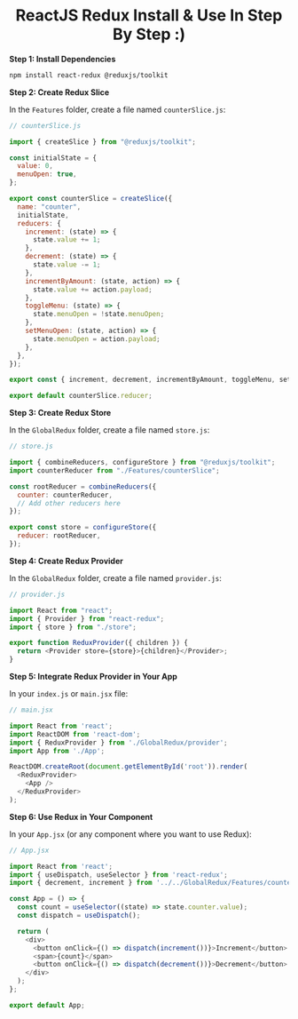 <h1 align="center"> ReactJS Redux Install & Use In Step By Step :) </h1>

**Step 1: Install Dependencies**

```bash
npm install react-redux @reduxjs/toolkit
```

**Step 2: Create Redux Slice**

In the `Features` folder, create a file named `counterSlice.js`:

```javascript
// counterSlice.js

import { createSlice } from "@reduxjs/toolkit";

const initialState = {
  value: 0,
  menuOpen: true,
};

export const counterSlice = createSlice({
  name: "counter",
  initialState,
  reducers: {
    increment: (state) => {
      state.value += 1;
    },
    decrement: (state) => {
      state.value -= 1;
    },
    incrementByAmount: (state, action) => {
      state.value += action.payload;
    },
    toggleMenu: (state) => {
      state.menuOpen = !state.menuOpen;
    },
    setMenuOpen: (state, action) => {
      state.menuOpen = action.payload;
    },
  },
});

export const { increment, decrement, incrementByAmount, toggleMenu, setMenuOpen } = counterSlice.actions;

export default counterSlice.reducer;
```

**Step 3: Create Redux Store**

In the `GlobalRedux` folder, create a file named `store.js`:

```javascript
// store.js

import { combineReducers, configureStore } from "@reduxjs/toolkit";
import counterReducer from "./Features/counterSlice";

const rootReducer = combineReducers({
  counter: counterReducer,
  // Add other reducers here
});

export const store = configureStore({
  reducer: rootReducer,
});
```

**Step 4: Create Redux Provider**

In the `GlobalRedux` folder, create a file named `provider.js`:

```javascript
// provider.js

import React from "react";
import { Provider } from "react-redux";
import { store } from "./store";

export function ReduxProvider({ children }) {
  return <Provider store={store}>{children}</Provider>;
}
```

**Step 5: Integrate Redux Provider in Your App**

In your `index.js` or `main.jsx` file:

```javascript
// main.jsx

import React from 'react';
import ReactDOM from 'react-dom';
import { ReduxProvider } from './GlobalRedux/provider';
import App from './App';

ReactDOM.createRoot(document.getElementById('root')).render(
  <ReduxProvider>
    <App />
  </ReduxProvider>
);
```

**Step 6: Use Redux in Your Component**

In your `App.jsx` (or any component where you want to use Redux):

```javascript
// App.jsx

import React from 'react';
import { useDispatch, useSelector } from 'react-redux';
import { decrement, increment } from '../../GlobalRedux/Features/counterSlice';

const App = () => {
  const count = useSelector((state) => state.counter.value);
  const dispatch = useDispatch();

  return (
    <div>
      <button onClick={() => dispatch(increment())}>Increment</button>
      <span>{count}</span>
      <button onClick={() => dispatch(decrement())}>Decrement</button>
    </div>
  );
};

export default App;
```
